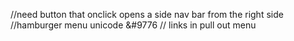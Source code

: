 //need button that onclick opens a side nav bar from the right side
//hamburger menu unicode &#9776
// links in pull out menu
